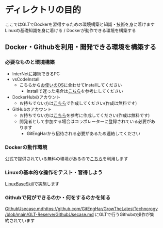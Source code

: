 # ディレクトリの目的
ここではGLTでDockerを習得するための環境構築と知識・技術を身に着けます
Linuxの基礎知識を身に着ける / Dockerが動作できる環境を構築する

## Docker・Githubを利用・開発できる環境を構築する

### 必要なものと環境構築
- InterNetに接続できるPC
- vsCodeInstall
  - こちらから[お使いのOS](https://code.visualstudio.com/download)に合わせてInstallしてください
    - installで迷った場合は[こちら](https://www.javadrive.jp/vscode/install/index1.html)を参考にしてください 
- DockerHubのアカウント
  - お持ちでない方は[こちら](https://hub.docker.com/signup/)で作成してください(作成は無料です)
- GitHubのアカウント
  - お持ちでない方は[こちら](https://reffect.co.jp/html/create_github_account_first_time/)を参考に作成してください(作成は無料です)
  - 開発者として参加する場合はコラボレーターに登録されている必要があります
    - GitEngHarから招待される必要があるため連絡してください

### Dockerの動作環境
公式で提供されている無料の環境があるので[こちら](https://labs.play-with-docker.com/)を利用します

### Linuxの基本的な操作をテスト・習得しよう
[LinuxBaseSkill](https://github.com/GitEngHar/GrowTheLatestTechnorogy/tree/main/GLT-Reserve/LinuxBaseSkill)で実施します

### Githubで何ができるのか・何をするのかを知る
[GithubUsecase.md](https://github.com/GitEngHar/GrowTheLatestTechnorogy/blob/main/GLT-Reserve/GithubUsecase.md)https://github.com/GitEngHar/GrowTheLatestTechnorogy/blob/main/GLT-Reserve/GithubUsecase.md にGLTで行うGithubの操作が集約されています
